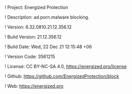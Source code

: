 ! Project: Energized Protection

! Description: ad.porn.malware blocking.

! Version: 6.32.0810.21.12.356.12

! Build Version: 21.12.356.12

! Build Date: Wed, 22 Dec 21 12:15:48 +06

! Version Code: 3561215

! License: CC BY-NC-SA 4.0, https://energized.pro/license

! Github: https://github.com/EnergizedProtection/block

! Web: https://energized.pro
